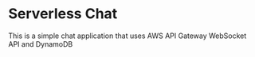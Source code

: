 # Serverless Chat

This is a simple chat application that uses AWS API Gateway WebSocket API and DynamoDB








